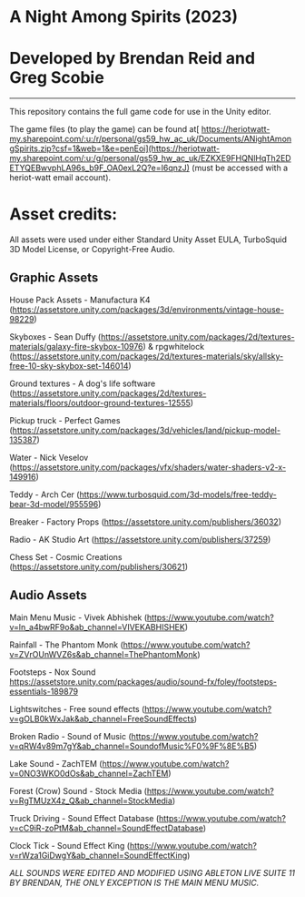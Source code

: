 # A Night Among Spirits (2023)
# Developed by Brendan Reid and Greg Scobie
-------------------------------------------

This repository contains the full game code for use in the Unity editor.

The game files (to play the game) can be found at[ https://heriotwatt-my.sharepoint.com/:u:/r/personal/gs59_hw_ac_uk/Documents/ANightAmongSpirits.zip?csf=1&web=1&e=penEoi](https://heriotwatt-my.sharepoint.com/:u:/g/personal/gs59_hw_ac_uk/EZKXE9FHQNlHqTh2EDETYQEBwvphLA96s_b9F_OA0exL2Q?e=I6qnzJ) (must be accessed with a heriot-watt email account).


# Asset credits: 

All assets were used under either Standard Unity Asset EULA, TurboSquid 3D Model License, or Copyright-Free Audio.

## Graphic Assets

House Pack Assets - Manufactura K4 (https://assetstore.unity.com/packages/3d/environments/vintage-house-98229)

Skyboxes - Sean Duffy (https://assetstore.unity.com/packages/2d/textures-materials/galaxy-fire-skybox-10976)  & rpgwhitelock (https://assetstore.unity.com/packages/2d/textures-materials/sky/allsky-free-10-sky-skybox-set-146014)

Ground textures - A dog's life software (https://assetstore.unity.com/packages/2d/textures-materials/floors/outdoor-ground-textures-12555)

Pickup truck - Perfect Games (https://assetstore.unity.com/packages/3d/vehicles/land/pickup-model-135387)

Water - Nick Veselov (https://assetstore.unity.com/packages/vfx/shaders/water-shaders-v2-x-149916)

Teddy - Arch Cer (https://www.turbosquid.com/3d-models/free-teddy-bear-3d-model/955596)

Breaker - Factory Props (https://assetstore.unity.com/publishers/36032)

Radio - AK Studio Art (https://assetstore.unity.com/publishers/37259)

Chess Set - Cosmic Creations (https://assetstore.unity.com/publishers/30621)

## Audio Assets


Main Menu Music - Vivek Abhishek (https://www.youtube.com/watch?v=ln_a4bwRF9o&ab_channel=VIVEKABHISHEK)

Rainfall - The Phantom Monk (https://www.youtube.com/watch?v=ZVrOUnWVZ6s&ab_channel=ThePhantomMonk)

Footsteps - Nox Sound https://assetstore.unity.com/packages/audio/sound-fx/foley/footsteps-essentials-189879

Lightswitches - Free sound effects (https://www.youtube.com/watch?v=gOLB0kWxJak&ab_channel=FreeSoundEffects)

Broken Radio - Sound of Music (https://www.youtube.com/watch?v=qRW4v89m7gY&ab_channel=SoundofMusic%F0%9F%8E%B5)

Lake Sound - ZachTEM (https://www.youtube.com/watch?v=0NO3WKO0dOs&ab_channel=ZachTEM)

Forest (Crow) Sound - Stock Media (https://www.youtube.com/watch?v=RgTMUzX4z_Q&ab_channel=StockMedia)

Truck Driving - Sound Effect Database (https://www.youtube.com/watch?v=cC9iR-zoPtM&ab_channel=SoundEffectDatabase)

Clock Tick - Sound Effect King (https://www.youtube.com/watch?v=rWza1GiDwgY&ab_channel=SoundEffectKing)

*ALL SOUNDS WERE EDITED AND MODIFIED USING ABLETON LIVE SUITE 11 BY BRENDAN, THE ONLY EXCEPTION IS THE MAIN MENU MUSIC.*
